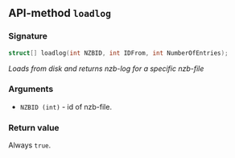 ## API-method `loadlog`

### Signature
``` c++
struct[] loadlog(int NZBID, int IDFrom, int NumberOfEntries);
```

_Loads from disk and returns nzb-log for a specific nzb-file_

### Arguments
- `NZBID (int)` - id of nzb-file.

### Return value
Always `true`.
